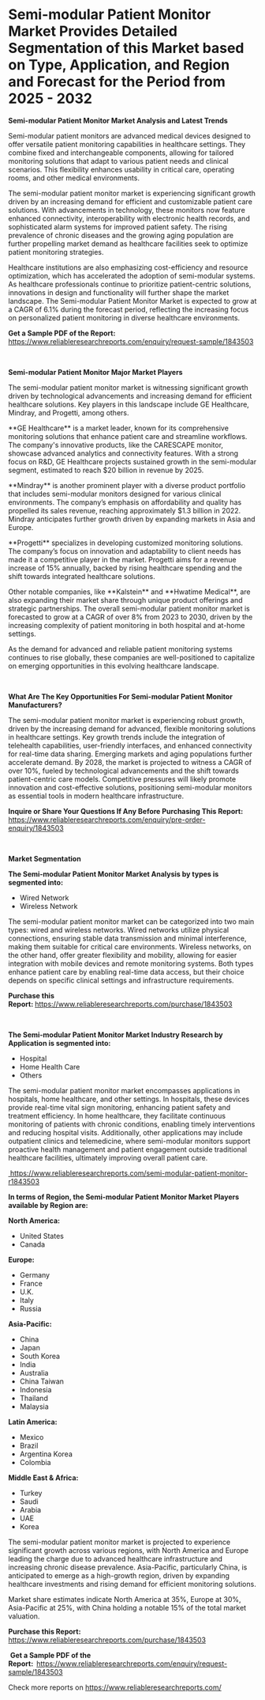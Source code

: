 <p><h1>Semi-modular Patient Monitor Market Provides Detailed Segmentation of this Market based on Type, Application, and Region and Forecast for the Period from 2025 - 2032</h1></p><p><strong>Semi-modular Patient Monitor Market Analysis and Latest Trends</strong></p>
<p><p>Semi-modular patient monitors are advanced medical devices designed to offer versatile patient monitoring capabilities in healthcare settings. They combine fixed and interchangeable components, allowing for tailored monitoring solutions that adapt to various patient needs and clinical scenarios. This flexibility enhances usability in critical care, operating rooms, and other medical environments.</p><p>The semi-modular patient monitor market is experiencing significant growth driven by an increasing demand for efficient and customizable patient care solutions. With advancements in technology, these monitors now feature enhanced connectivity, interoperability with electronic health records, and sophisticated alarm systems for improved patient safety. The rising prevalence of chronic diseases and the growing aging population are further propelling market demand as healthcare facilities seek to optimize patient monitoring strategies.</p><p>Healthcare institutions are also emphasizing cost-efficiency and resource optimization, which has accelerated the adoption of semi-modular systems. As healthcare professionals continue to prioritize patient-centric solutions, innovations in design and functionality will further shape the market landscape. The Semi-modular Patient Monitor Market is expected to grow at a CAGR of 6.1% during the forecast period, reflecting the increasing focus on personalized patient monitoring in diverse healthcare environments.</p></p>
<p><strong>Get a Sample PDF of the Report:&nbsp;</strong> <a href="https://www.reliableresearchreports.com/enquiry/request-sample/1843503?utm_campaign=2098&utm_medium=2&utm_source=Github&utm_content=ia&utm_term=05032025&utm_id=semi-modular-patient-monitor">https://www.reliableresearchreports.com/enquiry/request-sample/1843503</a></p>
<p>&nbsp;</p>
<p><strong>Semi-modular Patient Monitor Major Market Players</strong></p>
<p><p>The semi-modular patient monitor market is witnessing significant growth driven by technological advancements and increasing demand for efficient healthcare solutions. Key players in this landscape include GE Healthcare, Mindray, and Progetti, among others.</p><p>**GE Healthcare** is a market leader, known for its comprehensive monitoring solutions that enhance patient care and streamline workflows. The company's innovative products, like the CARESCAPE monitor, showcase advanced analytics and connectivity features. With a strong focus on R&D, GE Healthcare projects sustained growth in the semi-modular segment, estimated to reach $20 billion in revenue by 2025.</p><p>**Mindray** is another prominent player with a diverse product portfolio that includes semi-modular monitors designed for various clinical environments. The company’s emphasis on affordability and quality has propelled its sales revenue, reaching approximately $1.3 billion in 2022. Mindray anticipates further growth driven by expanding markets in Asia and Europe.</p><p>**Progetti** specializes in developing customized monitoring solutions. The company’s focus on innovation and adaptability to client needs has made it a competitive player in the market. Progetti aims for a revenue increase of 15% annually, backed by rising healthcare spending and the shift towards integrated healthcare solutions.</p><p>Other notable companies, like **Kalstein** and **Hwatime Medical**, are also expanding their market share through unique product offerings and strategic partnerships. The overall semi-modular patient monitor market is forecasted to grow at a CAGR of over 8% from 2023 to 2030, driven by the increasing complexity of patient monitoring in both hospital and at-home settings.</p><p>As the demand for advanced and reliable patient monitoring systems continues to rise globally, these companies are well-positioned to capitalize on emerging opportunities in this evolving healthcare landscape.</p></p>
<p>&nbsp;</p>
<p><strong>What Are The Key Opportunities For Semi-modular Patient Monitor Manufacturers?</strong></p>
<p><p>The semi-modular patient monitor market is experiencing robust growth, driven by the increasing demand for advanced, flexible monitoring solutions in healthcare settings. Key growth trends include the integration of telehealth capabilities, user-friendly interfaces, and enhanced connectivity for real-time data sharing. Emerging markets and aging populations further accelerate demand. By 2028, the market is projected to witness a CAGR of over 10%, fueled by technological advancements and the shift towards patient-centric care models. Competitive pressures will likely promote innovation and cost-effective solutions, positioning semi-modular monitors as essential tools in modern healthcare infrastructure.</p></p>
<p><strong>Inquire or Share Your Questions If Any Before Purchasing This Report:</strong> <a href="https://www.reliableresearchreports.com/enquiry/pre-order-enquiry/1843503?utm_campaign=2098&utm_medium=2&utm_source=Github&utm_content=ia&utm_term=05032025&utm_id=semi-modular-patient-monitor">https://www.reliableresearchreports.com/enquiry/pre-order-enquiry/1843503</a></p>
<p>&nbsp;</p>
<p><strong>Market Segmentation</strong></p>
<p><strong>The Semi-modular Patient Monitor Market Analysis by types is segmented into:</strong></p>
<p><ul><li>Wired Network</li><li>Wireless Network</li></ul></p>
<p><p>The semi-modular patient monitor market can be categorized into two main types: wired and wireless networks. Wired networks utilize physical connections, ensuring stable data transmission and minimal interference, making them suitable for critical care environments. Wireless networks, on the other hand, offer greater flexibility and mobility, allowing for easier integration with mobile devices and remote monitoring systems. Both types enhance patient care by enabling real-time data access, but their choice depends on specific clinical settings and infrastructure requirements.</p></p>
<p><strong>Purchase this Report:&nbsp;</strong><a href="https://www.reliableresearchreports.com/purchase/1843503?utm_campaign=2098&utm_medium=2&utm_source=Github&utm_content=ia&utm_term=05032025&utm_id=semi-modular-patient-monitor">https://www.reliableresearchreports.com/purchase/1843503</a></p>
<p>&nbsp;</p>
<p><strong>The Semi-modular Patient Monitor Market Industry Research by Application is segmented into:</strong></p>
<p><ul><li>Hospital</li><li>Home Health Care</li><li>Others</li></ul></p>
<p><p>The semi-modular patient monitor market encompasses applications in hospitals, home healthcare, and other settings. In hospitals, these devices provide real-time vital sign monitoring, enhancing patient safety and treatment efficiency. In home healthcare, they facilitate continuous monitoring of patients with chronic conditions, enabling timely interventions and reducing hospital visits. Additionally, other applications may include outpatient clinics and telemedicine, where semi-modular monitors support proactive health management and patient engagement outside traditional healthcare facilities, ultimately improving overall patient care.</p></p>
<p><a href="https://www.reliableresearchreports.com/semi-modular-patient-monitor-r1843503?utm_campaign=2098&utm_medium=2&utm_source=Github&utm_content=ia&utm_term=05032025&utm_id=semi-modular-patient-monitor">&nbsp;https://www.reliableresearchreports.com/semi-modular-patient-monitor-r1843503</a></p>
<p><strong>In terms of Region, the Semi-modular Patient Monitor Market Players available by Region are:</strong></p>
<p>
    <p> <strong> North America: </strong>
        <ul>
            <li>United States</li>
            <li>Canada</li>
        </ul>
        </p> 
    <p> <strong> Europe: </strong>
        <ul>
            <li>Germany</li>
            <li>France</li>
            <li>U.K.</li>
            <li>Italy</li>
            <li>Russia</li>
        </ul>
        </p> 
    <p> <strong> Asia-Pacific: </strong>
        <ul>
            <li>China</li>
            <li>Japan</li>
            <li>South Korea</li>
            <li>India</li>
            <li>Australia</li>
            <li>China Taiwan</li>
            <li>Indonesia</li>
            <li>Thailand</li>
            <li>Malaysia</li>
        </ul>
        </p> 
    <p> <strong> Latin America: </strong>
        <ul>
            <li>Mexico</li>
            <li>Brazil</li>
            <li>Argentina Korea</li>
            <li>Colombia</li>
        </ul>
        </p> 
    <p> <strong> Middle East & Africa: </strong>
        <ul>
            <li>Turkey</li>
            <li>Saudi</li>
            <li>Arabia</li>
            <li>UAE</li>
            <li>Korea</li>
        </ul>
    </p>
    </p>
<p><p>The semi-modular patient monitor market is projected to experience significant growth across various regions, with North America and Europe leading the charge due to advanced healthcare infrastructure and increasing chronic disease prevalence. Asia-Pacific, particularly China, is anticipated to emerge as a high-growth region, driven by expanding healthcare investments and rising demand for efficient monitoring solutions. </p><p>Market share estimates indicate North America at 35%, Europe at 30%, Asia-Pacific at 25%, with China holding a notable 15% of the total market valuation.</p></p>
<p><strong>Purchase this Report: </strong><a href="https://www.reliableresearchreports.com/purchase/1843503?utm_campaign=2098&utm_medium=2&utm_source=Github&utm_content=ia&utm_term=05032025&utm_id=semi-modular-patient-monitor">https://www.reliableresearchreports.com/purchase/1843503</a></p>
<p>&nbsp;<strong>Get a Sample PDF of the Report:&nbsp;&nbsp;</strong><a href="https://www.reliableresearchreports.com/enquiry/request-sample/1843503?utm_campaign=2098&utm_medium=2&utm_source=Github&utm_content=ia&utm_term=05032025&utm_id=semi-modular-patient-monitor">https://www.reliableresearchreports.com/enquiry/request-sample/1843503</a></p>
<p><strong></strong></p>
<p>Check more reports on <a href="https://www.reliableresearchreports.com/?utm_campaign=2098&utm_medium=2&utm_source=Github&utm_content=ia&utm_term=05032025&utm_id=semi-modular-patient-monitor">https://www.reliableresearchreports.com/</a></p>